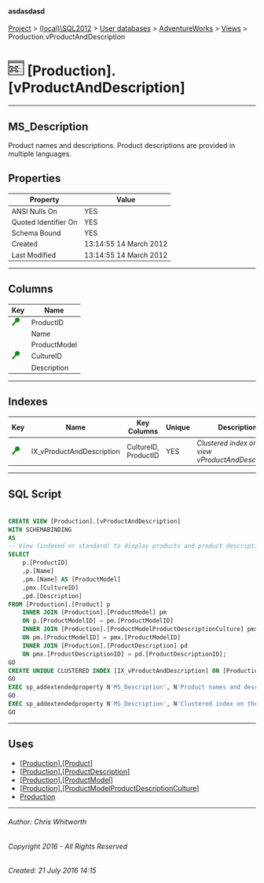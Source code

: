 #### asdasdasd

[Project](../../../../index.md) > [(local)\\SQL2012](../../../index.md) > [User databases](../../index.md) > [AdventureWorks](../index.md) > [Views](Views.md) > Production.vProductAndDescription

# ![Views](../../../../Images/View32.png) [Production].[vProductAndDescription]

---

## <a name="#description"></a>MS_Description

Product names and descriptions. Product descriptions are provided in multiple languages.

## <a name="#properties"></a>Properties

| Property | Value |
|---|---|
| ANSI Nulls On | YES |
| Quoted Identifier On | YES |
| Schema Bound | YES |
| Created | 13:14:55 14 March 2012 |
| Last Modified | 13:14:55 14 March 2012 |


---

## <a name="#columns"></a>Columns

| Key | Name |
|---|---|
| [![Cluster Key IX_vProductAndDescription: CultureID\ProductID](../../../../Images/cluster.png)](#indexes) | ProductID |
|  | Name |
|  | ProductModel |
| [![Cluster Key IX_vProductAndDescription: CultureID\ProductID](../../../../Images/cluster.png)](#indexes) | CultureID |
|  | Description |


---

## <a name="#indexes"></a>Indexes

| Key | Name | Key Columns | Unique | Description |
|---|---|---|---|---|
| [![Cluster Key IX_vProductAndDescription: CultureID\ProductID](../../../../Images/cluster.png)](#indexes) | IX_vProductAndDescription | CultureID, ProductID | YES | _Clustered index on the view vProductAndDescription._ |


---

## <a name="#sqlscript"></a>SQL Script

```sql

CREATE VIEW [Production].[vProductAndDescription] 
WITH SCHEMABINDING 
AS 
-- View (indexed or standard) to display products and product descriptions by language.
SELECT 
    p.[ProductID] 
    ,p.[Name] 
    ,pm.[Name] AS [ProductModel] 
    ,pmx.[CultureID] 
    ,pd.[Description] 
FROM [Production].[Product] p 
    INNER JOIN [Production].[ProductModel] pm 
    ON p.[ProductModelID] = pm.[ProductModelID] 
    INNER JOIN [Production].[ProductModelProductDescriptionCulture] pmx 
    ON pm.[ProductModelID] = pmx.[ProductModelID] 
    INNER JOIN [Production].[ProductDescription] pd 
    ON pmx.[ProductDescriptionID] = pd.[ProductDescriptionID];
GO
CREATE UNIQUE CLUSTERED INDEX [IX_vProductAndDescription] ON [Production].[vProductAndDescription] ([CultureID], [ProductID]) ON [PRIMARY]
GO
EXEC sp_addextendedproperty N'MS_Description', N'Product names and descriptions. Product descriptions are provided in multiple languages.', 'SCHEMA', N'Production', 'VIEW', N'vProductAndDescription', NULL, NULL
GO
EXEC sp_addextendedproperty N'MS_Description', N'Clustered index on the view vProductAndDescription.', 'SCHEMA', N'Production', 'VIEW', N'vProductAndDescription', 'INDEX', N'IX_vProductAndDescription'
GO

```


---

## <a name="#uses"></a>Uses

* [[Production].[Product]](../Tables/Product.md)
* [[Production].[ProductDescription]](../Tables/ProductDescription.md)
* [[Production].[ProductModel]](../Tables/ProductModel.md)
* [[Production].[ProductModelProductDescriptionCulture]](../Tables/ProductModelProductDescriptionCulture.md)
* [Production](../Security/Schemas/Production.md)


---

###### Author:  Chris Whitworth

###### Copyright 2016 - All Rights Reserved

###### Created: 21 July 2016 14:15

